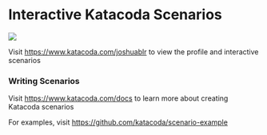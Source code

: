 # Interactive Katacoda Scenarios

[![](http://shields.katacoda.com/katacoda/joshuablr/count.svg)](https://www.katacoda.com/joshuablr "Get your profile on Katacoda.com")

Visit https://www.katacoda.com/joshuablr to view the profile and interactive scenarios

### Writing Scenarios
Visit https://www.katacoda.com/docs to learn more about creating Katacoda scenarios

For examples, visit https://github.com/katacoda/scenario-example
